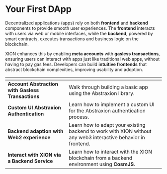 # Your First DApp

Decentralized applications (apps) rely on both **frontend** and **backend** components to provide smooth user experiences. The **frontend** interacts with users via web or mobile interfaces, while the **backend**, powered by smart contracts, executes transactions and business logic on the blockchain.

XION enhances this by enabling **meta accounts** with **gasless transactions**, ensuring users can interact with apps just like traditional web apps, without having to pay gas fees. Developers can build **intuitive frontends** that abstract blockchain complexities, improving usability and adoption.



<table data-view="cards">
  <thead><tr><th></th><th></th></tr></thead>
  <tbody>
    <tr>
      <td><strong>Account Abstraction with Gasless Transactions</strong></td>
      <td>Walk through building a basic app using the Abstraxion library.</td>
    </tr>
    <tr>
      <td><strong>Custom UI Abstraxion Authentication</strong></td>
      <td>Learn how to implement a custom UI for the Abstraxion authentication process.</td>
    </tr>
    <tr>
      <td><strong>Backend adaption with Web2 experience</strong></td>
      <td>Learn how to adapt your existing backend to work with XION without any web3 interactive behavior in frontend.</td>
    </tr>
    <tr>
      <td><strong>Interact with XION via a Backend Service</strong></td>
      <td>Learn how to interact with the XION blockchain from a backend environment using <strong>CosmJS</strong>.</td>
    </tr>
  </tbody>
</table>
